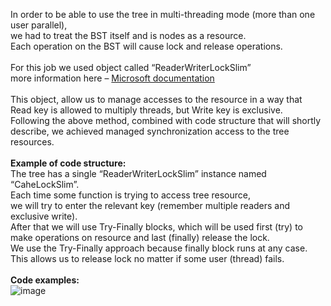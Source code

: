 In order to be able to use the tree in multi-threading mode (more than one user parallel), \
we had to treat the BST itself and is nodes as a resource. \
Each operation on the BST will cause lock and release operations. \
</br>
For this job we used object called “ReaderWriterLockSlim” \
more information here – [Microsoft documentation](https://docs.microsoft.com/en-us/dotnet/api/system.threading.readerwriterlockslim?view=net-6.0.) \
</br>
This object, allow us to manage accesses to the resource in a way that Read key is allowed to multiply threads, but Write key is exclusive. \
Following the above method, combined with code structure that will shortly describe, we achieved managed synchronization access to the tree resources. \
</br>
<b>Example of code structure:</b> \
The tree has a single “ReaderWriterLockSlim” instance named “CaheLockSlim”. \
Each time some function is trying to access tree resource, \
we will try to enter the relevant key (remember multiple readers and exclusive write). \
After that we will use Try-Finally blocks, which will be used first (try) to make operations on resource and last (finally) release the lock. \
We use the Try-Finally approach because finally block runs at any case. This allows us to release lock no matter if some user (thread) fails. \
</br>
<b>Code examples:</b>
</br>
![image](https://user-images.githubusercontent.com/79142560/173925055-e50e43ed-d6b6-45f1-898c-36c17fd790df.png)

